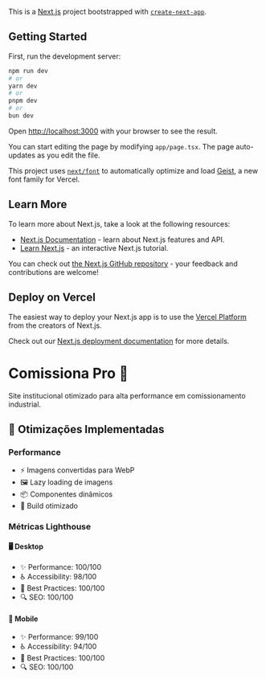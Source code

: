 This is a [Next.js](https://nextjs.org) project bootstrapped with [`create-next-app`](https://nextjs.org/docs/app/api-reference/cli/create-next-app).

## Getting Started

First, run the development server:

```bash
npm run dev
# or
yarn dev
# or
pnpm dev
# or
bun dev
```

Open [http://localhost:3000](http://localhost:3000) with your browser to see the result.

You can start editing the page by modifying `app/page.tsx`. The page auto-updates as you edit the file.

This project uses [`next/font`](https://nextjs.org/docs/app/building-your-application/optimizing/fonts) to automatically optimize and load [Geist](https://vercel.com/font), a new font family for Vercel.

## Learn More

To learn more about Next.js, take a look at the following resources:

- [Next.js Documentation](https://nextjs.org/docs) - learn about Next.js features and API.
- [Learn Next.js](https://nextjs.org/learn) - an interactive Next.js tutorial.

You can check out [the Next.js GitHub repository](https://github.com/vercel/next.js) - your feedback and contributions are welcome!

## Deploy on Vercel

The easiest way to deploy your Next.js app is to use the [Vercel Platform](https://vercel.com/new?utm_medium=default-template&filter=next.js&utm_source=create-next-app&utm_campaign=create-next-app-readme) from the creators of Next.js.

Check out our [Next.js deployment documentation](https://nextjs.org/docs/app/building-your-application/deploying) for more details.

# Comissiona Pro 🚀

Site institucional otimizado para alta performance em comissionamento industrial.

## 🎯 Otimizações Implementadas

### Performance
- ⚡ Imagens convertidas para WebP
- 🖼️ Lazy loading de imagens
- 📦 Componentes dinâmicos
- 🚀 Build otimizado

### Métricas Lighthouse

#### 🖥️ Desktop
- ✨ Performance: 100/100
- ♿ Accessibility: 98/100
- 🎯 Best Practices: 100/100
- 🔍 SEO: 100/100

#### 📱 Mobile
- ✨ Performance: 99/100
- ♿ Accessibility: 94/100
- 🎯 Best Practices: 100/100
- 🔍 SEO: 100/100